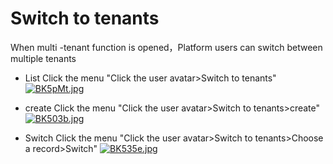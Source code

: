 # Switch to tenants

When multi -tenant function is opened，Platform users can switch between multiple tenants

* List Click the menu "Click the user avatar>Switch to tenants"
[![BK5pMt.jpg](https://v1.ax1x.com/2022/10/14/BK5pMt.jpg)](https://x.imgtu.com/i/BK5pMt)

* create Click the menu "Click the user avatar>Switch to tenants>create"
[![BK503b.jpg](https://v1.ax1x.com/2022/10/14/BK503b.jpg)](https://x.imgtu.com/i/BK503b)

* Switch Click the menu "Click the user avatar>Switch to tenants>Choose a record>Switch"
[![BK535e.jpg](https://v1.ax1x.com/2022/10/14/BK535e.jpg)](https://x.imgtu.com/i/BK535e)
